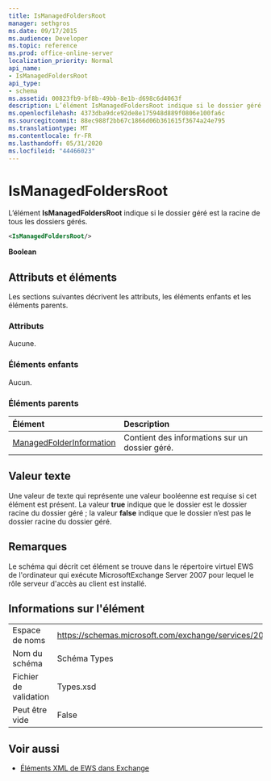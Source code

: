 ```yaml
---
title: IsManagedFoldersRoot
manager: sethgros
ms.date: 09/17/2015
ms.audience: Developer
ms.topic: reference
ms.prod: office-online-server
localization_priority: Normal
api_name:
- IsManagedFoldersRoot
api_type:
- schema
ms.assetid: 00823fb9-bf8b-49bb-8e1b-d698c6d4063f
description: L’élément IsManagedFoldersRoot indique si le dossier géré est la racine de tous les dossiers gérés.
ms.openlocfilehash: 4373dba9dce92de8e175948d889f0806e100fa6c
ms.sourcegitcommit: 88ec988f2bb67c1866d06b361615f3674a24e795
ms.translationtype: MT
ms.contentlocale: fr-FR
ms.lasthandoff: 05/31/2020
ms.locfileid: "44466023"
---
```

# <a name="ismanagedfoldersroot"></a>IsManagedFoldersRoot

L’élément **IsManagedFoldersRoot** indique si le dossier géré est la racine de tous les dossiers gérés. 
  
```xml
<IsManagedFoldersRoot/>
```

 **Boolean**
## <a name="attributes-and-elements"></a>Attributs et éléments

Les sections suivantes décrivent les attributs, les éléments enfants et les éléments parents.
  
### <a name="attributes"></a>Attributs

Aucune.
  
### <a name="child-elements"></a>Éléments enfants

Aucun.
  
### <a name="parent-elements"></a>Éléments parents

|**Élément**|**Description**|
|:-----|:-----|
|[ManagedFolderInformation](managedfolderinformation.md) <br/> |Contient des informations sur un dossier géré.  <br/> |
   
## <a name="text-value"></a>Valeur texte

Une valeur de texte qui représente une valeur booléenne est requise si cet élément est présent. La valeur **true** indique que le dossier est le dossier racine du dossier géré ; la valeur **false** indique que le dossier n’est pas le dossier racine du dossier géré. 
  
## <a name="remarks"></a>Remarques

Le schéma qui décrit cet élément se trouve dans le répertoire virtuel EWS de l'ordinateur qui exécute MicrosoftExchange Server 2007 pour lequel le rôle serveur d'accès au client est installé.
  
## <a name="element-information"></a>Informations sur l'élément

|||
|:-----|:-----|
|Espace de noms  <br/> |https://schemas.microsoft.com/exchange/services/2006/types  <br/> |
|Nom du schéma  <br/> |Schéma Types  <br/> |
|Fichier de validation  <br/> |Types.xsd  <br/> |
|Peut être vide  <br/> |False  <br/> |
   
## <a name="see-also"></a>Voir aussi



- [Éléments XML de EWS dans Exchange](ews-xml-elements-in-exchange.md)

